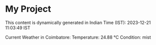 # My Project

This content is dynamically generated in Indian Time (IST): 2023-12-21 11:03:49 IST


Current Weather in Coimbatore:
Temperature: 24.88 °C
Condition: mist
